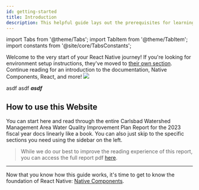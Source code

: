 ```yaml
---
id: getting-started
title: Introduction
description: This helpful guide lays out the prerequisites for learning React Native, using these docs, and setting up your environment.
---
```


import Tabs from '@theme/Tabs'; import TabItem from '@theme/TabItem'; import constants from '@site/core/TabsConstants';

<div className="content-banner">
  Welcome to the very start of your React Native journey! If you're looking for environment setup instructions, they've moved to <a href="environment-setup">their own section</a>. Continue reading for an introduction to the documentation, Native Components, React, and more!
  <img className="content-banner-img" src="/docs/assets/p_android-ios-devices.svg" alt=" " />
</div>

asdf asdf **_asdf_**

## How to use this Website

You can start here and read through the entire Carlsbad Watershed Management Area Water Quality Improvement Plan Report for the 2023 fiscal year docs linearly like a book. You can also just skip to the specific sections you need using the sidebar on the left.

> While we do our best to improve the reading experience of this report, you can access the full report pdf [here](https://projectcleanwater.org/download/carlsbad-wma-wqip-updated-2021/).

---

Now that you know how this guide works, it's time to get to know the foundation of React Native: [Native Components](intro-react-native-components.md).
